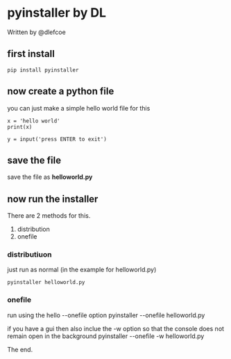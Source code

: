 # pyinstaller by DL
Written by @dlefcoe

## first install
    pip install pyinstaller


## now create a python file
you can just make a simple hello world file for this

    x = 'hello world'
    print(x)
    
    y = input('press ENTER to exit')


## save the file
save the file as **helloworld.py**


## now run the installer
There are 2 methods for this.

1. distribution
2. onefile

### distributiuon
just run as normal (in the example for helloworld.py)

    pyinstaller helloworld.py

### onefile
run using the hello --onefile option
    pyinstaller --onefile helloworld.py
    
if you have a gui then also inclue the -w option so that the console does not remain open in the background
    pyinstaller --onefile -w helloworld.py


The end.
